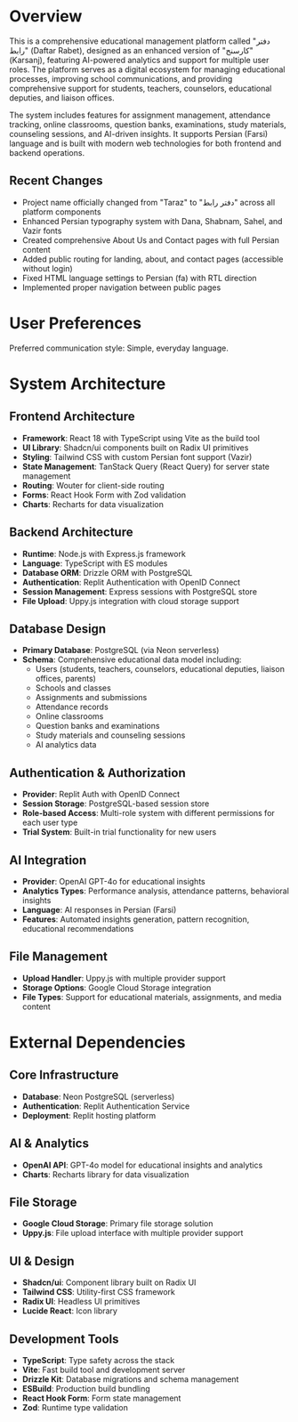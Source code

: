 # Overview

This is a comprehensive educational management platform called "دفتر رابط" (Daftar Rabet), designed as an enhanced version of "کارسنج" (Karsanj), featuring AI-powered analytics and support for multiple user roles. The platform serves as a digital ecosystem for managing educational processes, improving school communications, and providing comprehensive support for students, teachers, counselors, educational deputies, and liaison offices.

The system includes features for assignment management, attendance tracking, online classrooms, question banks, examinations, study materials, counseling sessions, and AI-driven insights. It supports Persian (Farsi) language and is built with modern web technologies for both frontend and backend operations.

## Recent Changes
- Project name officially changed from "Taraz" to "دفتر رابط" across all platform components
- Enhanced Persian typography system with Dana, Shabnam, Sahel, and Vazir fonts
- Created comprehensive About Us and Contact pages with full Persian content
- Added public routing for landing, about, and contact pages (accessible without login)
- Fixed HTML language settings to Persian (fa) with RTL direction
- Implemented proper navigation between public pages

# User Preferences

Preferred communication style: Simple, everyday language.

# System Architecture

## Frontend Architecture
- **Framework**: React 18 with TypeScript using Vite as the build tool
- **UI Library**: Shadcn/ui components built on Radix UI primitives
- **Styling**: Tailwind CSS with custom Persian font support (Vazir)
- **State Management**: TanStack Query (React Query) for server state management
- **Routing**: Wouter for client-side routing
- **Forms**: React Hook Form with Zod validation
- **Charts**: Recharts for data visualization

## Backend Architecture
- **Runtime**: Node.js with Express.js framework
- **Language**: TypeScript with ES modules
- **Database ORM**: Drizzle ORM with PostgreSQL
- **Authentication**: Replit Authentication with OpenID Connect
- **Session Management**: Express sessions with PostgreSQL store
- **File Upload**: Uppy.js integration with cloud storage support

## Database Design
- **Primary Database**: PostgreSQL (via Neon serverless)
- **Schema**: Comprehensive educational data model including:
  - Users (students, teachers, counselors, educational deputies, liaison offices, parents)
  - Schools and classes
  - Assignments and submissions
  - Attendance records
  - Online classrooms
  - Question banks and examinations
  - Study materials and counseling sessions
  - AI analytics data

## Authentication & Authorization
- **Provider**: Replit Auth with OpenID Connect
- **Session Storage**: PostgreSQL-based session store
- **Role-based Access**: Multi-role system with different permissions for each user type
- **Trial System**: Built-in trial functionality for new users

## AI Integration
- **Provider**: OpenAI GPT-4o for educational insights
- **Analytics Types**: Performance analysis, attendance patterns, behavioral insights
- **Language**: AI responses in Persian (Farsi)
- **Features**: Automated insights generation, pattern recognition, educational recommendations

## File Management
- **Upload Handler**: Uppy.js with multiple provider support
- **Storage Options**: Google Cloud Storage integration
- **File Types**: Support for educational materials, assignments, and media content

# External Dependencies

## Core Infrastructure
- **Database**: Neon PostgreSQL (serverless)
- **Authentication**: Replit Authentication Service
- **Deployment**: Replit hosting platform

## AI & Analytics
- **OpenAI API**: GPT-4o model for educational insights and analytics
- **Charts**: Recharts library for data visualization

## File Storage
- **Google Cloud Storage**: Primary file storage solution
- **Uppy.js**: File upload interface with multiple provider support

## UI & Design
- **Shadcn/ui**: Component library built on Radix UI
- **Tailwind CSS**: Utility-first CSS framework
- **Radix UI**: Headless UI primitives
- **Lucide React**: Icon library

## Development Tools
- **TypeScript**: Type safety across the stack
- **Vite**: Fast build tool and development server
- **Drizzle Kit**: Database migrations and schema management
- **ESBuild**: Production build bundling
- **React Hook Form**: Form state management
- **Zod**: Runtime type validation